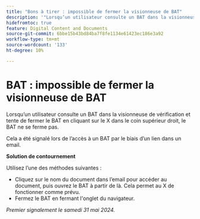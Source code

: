 ```yaml
---
title: "Bons à tirer : impossible de fermer la visionneuse de BAT"
description: '"Lorsqu’un utilisateur consulte un BAT dans la visionneuse de vérification et tente de fermer le BAT en cliquant sur le X dans le coin supérieur droit, le BAT ne se ferme pas. Une solution de contournement est disponible. »'
hidefromtoc: true
feature: Digital Content and Documents
source-git-commit: 6bbe15b43bd84ba7f8fe1134e61423ec186e3a92
workflow-type: tm+mt
source-wordcount: '133'
ht-degree: 10%

---
```



# BAT : impossible de fermer la visionneuse de BAT

Lorsqu’un utilisateur consulte un BAT dans la visionneuse de vérification et tente de fermer le BAT en cliquant sur le X dans le coin supérieur droit, le BAT ne se ferme pas.

Cela a été signalé lors de l’accès à un BAT par le biais d’un lien dans un email.

**Solution de contournement**

Utilisez l’une des méthodes suivantes :

* Cliquez sur le nom du document dans l’email pour accéder au document, puis ouvrez le BAT à partir de là. Cela permet au X de fonctionner comme prévu.
* Fermez le BAT en fermant l&#39;onglet du navigateur.

_Premier signalement le samedi 31 mai 2024._
